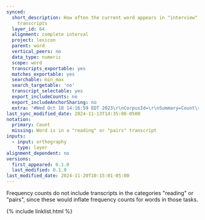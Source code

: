```yaml
---
synced:
  short_description: How often the current word appears in "interview" and "metalinguistic"
    transcripts
  layer_id: 64
  alignment: complete interval
  project: lexicon
  parent: word
  vertical_peers: no
  data_type: numeric
  scope: word
  transcripts_exportable: yes
  matches_exportable: yes
  searchable: min_max
  search_targetable: 'no'
  transcript_selectable: yes
  export_includeCounts: no
  export_includeAnchorSharing: no
  extra: "#Wed Oct 18 14:16:59 EDT 2023\r\nCorpusId=\r\nSummary=Count\r\nLayerId=2\r\nPauseMarkers=\r\nWordPairs=false\r\nAnnotateTokens=true\r\nParticipantFilterLayer=\r\nMainSpeakerOnly=false\r\nReferenceCorpus=\r\nExcludedTranscriptTypes=6,5,3\r\nScope=Database\r\nParticipantFilterPattern=.*\r\nFilterLayer=\r\nWordPairScope=0\r\nExcludeParticipantFilter=\r\nExcludeFilter=\r\n"
last_sync_modified_date: 2024-11-13T14:35:08-0500
notation:
  primary: Count
  missing: Word is in a "reading" or "pairs" transcript
inputs:
  - input: orthography
    type: layer
alignment_dependent: no
versions:
  first_appeared: 0.1.0
  last_modified: 0.1.0
last_modified_date: 2024-11-20T10:15:01-05:00
---
```


Frequency counts do not include transcripts in the categories "reading" or "pairs", since these would inflate frequency counts for words in those tasks.


{% include linklist.html %}
